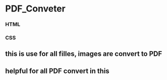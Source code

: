# PDF_Conveter

### HTML 
### CSS
## this is use for all filles, images are convert to PDF
## helpful for all PDF convert in this
